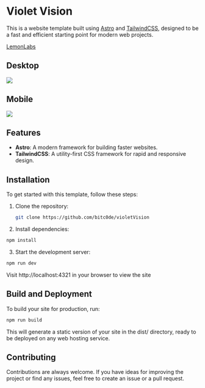 # Violet Vision

This is a website template built using [Astro](https://astro.build/) and [TailwindCSS](https://tailwindcss.com/), designed to be a fast and efficient starting point for modern web projects.

[LemonLabs](https://lemonlabs.es)

## Desktop
![](https://i.ibb.co/Phjg5Dc/descarga.jpg)

## Mobile
![](https://i.ibb.co/SXrGrvw/image.png)

## Features

- **Astro**: A modern framework for building faster websites.
- **TailwindCSS**: A utility-first CSS framework for rapid and responsive design.

## Installation

To get started with this template, follow these steps:

1. Clone the repository:
   ```bash
   git clone https://github.com/bitc0de/violetVision
   ```

2. Install dependencies:
```bash
npm install
```

3. Start the development server:
```bash
npm run dev
```

Visit http://localhost:4321 in your browser to view the site

## Build and Deployment

To build your site for production, run:

```bash
npm run build
```
This will generate a static version of your site in the dist/ directory, ready to be deployed on any web hosting service.

## Contributing
Contributions are always welcome. If you have ideas for improving the project or find any issues, feel free to create an issue or a pull request.
